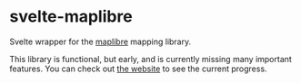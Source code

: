 # svelte-maplibre

Svelte wrapper for the [maplibre](https://maplibre.org/projects/maplibre-gl-js/) mapping library.

This library is functional, but early, and is currently missing many important features.  You can check out [the website](https://svelte-maplibre.vercel.app) to see the current progress.
